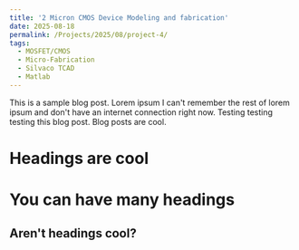 ```yaml
---
title: '2 Micron CMOS Device Modeling and fabrication'
date: 2025-08-18
permalink: /Projects/2025/08/project-4/
tags:
  - MOSFET/CMOS
  - Micro-Fabrication
  - Silvaco TCAD
  - Matlab
---
```


This is a sample blog post. Lorem ipsum I can't remember the rest of lorem ipsum and don't have an internet connection right now. Testing testing testing this blog post. Blog posts are cool.

Headings are cool
======

You can have many headings
======

Aren't headings cool?
------